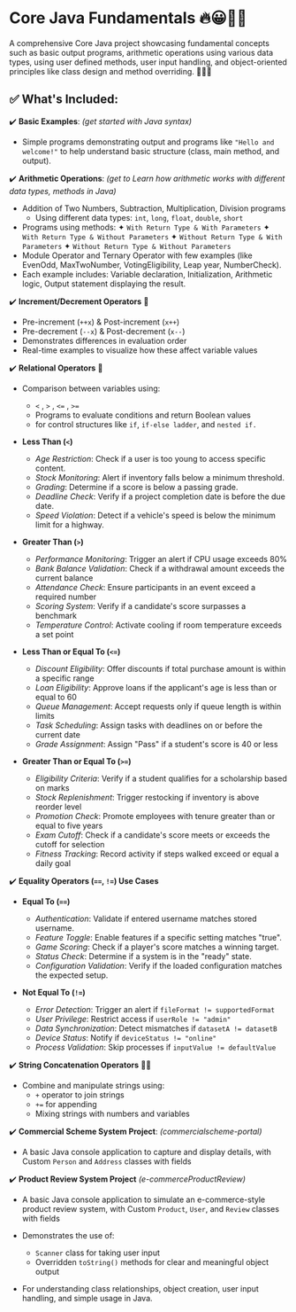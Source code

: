 # Core Java Fundamentals 🔥😀👨‍💻

A comprehensive Core Java project showcasing fundamental concepts such as basic output programs, arithmetic operations using various data types, using user defined methods, user input handling, and object-oriented principles like class design and method overriding. 👨‍💻🎯

## ✅ What's Included:

✔️ **Basic Examples**: *(get started with Java syntax)*  
  - Simple programs demonstrating output and programs like `"Hello and welcome!"` to help understand basic structure (class, main method, and output).

✔️ **Arithmetic Operations**: *(get to Learn how arithmetic works with different data types, methods in Java)*  
  - Addition of Two Numbers, Subtraction, Multiplication, Division programs
    - Using different data types: `int`, `long`, `float`, `double`, `short`
  - Programs using methods: ✦ `With Return Type & With Parameters` ✦ `With Return Type & Without Parameters` ✦ `Without Return Type & With Parameters` ✦ `Without Return Type & Without Parameters`
  - Module Operator and Ternary Operator with few examples (like EvenOdd, MaxTwoNumber, VotingEligibility, Leap year, NumberCheck).
  - Each example includes: Variable declaration, Initialization, Arithmetic logic, Output statement displaying the result.

 ✔️ **Increment/Decrement Operators** 🔁

- Pre-increment (`++x`) & Post-increment (`x++`)  
- Pre-decrement (`--x`) & Post-decrement (`x--`)  
- Demonstrates differences in evaluation order  
- Real-time examples to visualize how these affect variable values

✔️ **Relational Operators** 🔎

- Comparison between variables using:  
    -  `<` , `>` , `<=` , `>=`  
  - Programs to evaluate conditions and return Boolean values
  - for control structures like `if`, `if-else ladder`, and `nested if.`
- **Less Than (`<`)**  
   - *Age Restriction*: Check if a user is too young to access specific content.  
   - *Stock Monitoring*: Alert if inventory falls below a minimum threshold.  
   - *Grading*: Determine if a score is below a passing grade.  
   - *Deadline Check*: Verify if a project completion date is before the due date.  
   - *Speed Violation*: Detect if a vehicle's speed is below the minimum limit for a highway.
     
- **Greater Than (`>`)**
  - *Performance Monitoring*: Trigger an alert if CPU usage exceeds 80%  
  - *Bank Balance Validation*: Check if a withdrawal amount exceeds the current balance  
  - *Attendance Check*: Ensure participants in an event exceed a required number  
  - *Scoring System*: Verify if a candidate's score surpasses a benchmark  
  - *Temperature Control*: Activate cooling if room temperature exceeds a set point
    
- **Less Than or Equal To (`<=`)**
  - *Discount Eligibility*: Offer discounts if total purchase amount is within a specific range  
  - *Loan Eligibility*: Approve loans if the applicant's age is less than or equal to 60  
  - *Queue Management*: Accept requests only if queue length is within limits  
  - *Task Scheduling*: Assign tasks with deadlines on or before the current date  
  - *Grade Assignment*: Assign "Pass" if a student's score is 40 or less

- **Greater Than or Equal To (`>=`)**
  - *Eligibility Criteria*: Verify if a student qualifies for a scholarship based on marks  
  - *Stock Replenishment*: Trigger restocking if inventory is above reorder level  
  - *Promotion Check*: Promote employees with tenure greater than or equal to five years  
  - *Exam Cutoff*: Check if a candidate's score meets or exceeds the cutoff for selection  
  - *Fitness Tracking*: Record activity if steps walked exceed or equal a daily goal


✔️  **Equality Operators (`==`, `!=`) Use Cases**  

- **Equal To (`==`)**  
  - *Authentication*: Validate if entered username matches stored username.  
  -  *Feature Toggle*: Enable features if a specific setting matches "true".  
  - *Game Scoring*: Check if a player's score matches a winning target.  
  - *Status Check*: Determine if a system is in the "ready" state.  
  - *Configuration Validation*: Verify if the loaded configuration matches the expected setup.
    
- **Not Equal To (`!=`)**  
  -  *Error Detection*: Trigger an alert if `fileFormat != supportedFormat`  
  -  *User Privilege*: Restrict access if `userRole != "admin"`  
  -  *Data Synchronization*: Detect mismatches if `datasetA != datasetB`  
  -  *Device Status*: Notify if `deviceStatus != "online"`  
  -  *Process Validation*: Skip processes if `inputValue != defaultValue`  
 
✔️ **String Concatenation Operators** 🧵➕

- Combine and manipulate strings using:
  - `+` operator to join strings  
  - `+=` for appending  
  - Mixing strings with numbers and variables


✔️ **Commercial Scheme System Project**: *(commercialscheme-portal)*  
  - A basic Java console application to capture and display details, with Custom `Person` and `Address` classes with fields

✔️ **Product Review System Project** *(e-commerceProductReview)*
  - A basic Java console application to simulate an e-commerce-style product review system, with Custom `Product`, `User`, and `Review` classes with fields  
 
  - Demonstrates the use of:
    - `Scanner` class for taking user input  
    - Overridden `toString()` methods for clear and meaningful object output  
  - For understanding class relationships, object creation, user input handling, and simple usage in Java.
